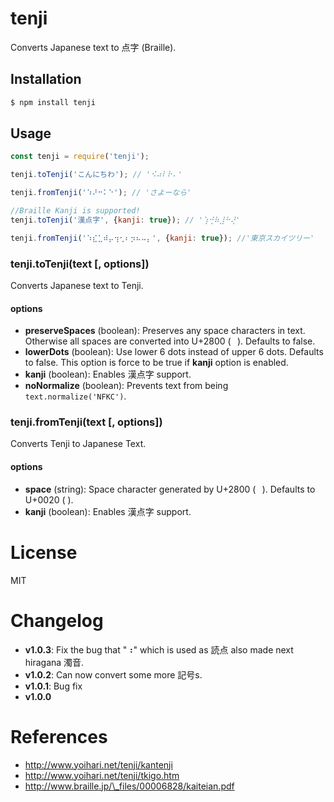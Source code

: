 # tenji
Converts Japanese text to 点字 (Braille).

## Installation
```bash
$ npm install tenji
```

## Usage
```js
const tenji = require('tenji');

tenji.toTenji('こんにちわ'); // '⠪⠴⠇⠗⠄'

tenji.fromTenji('⠱⠜⠒⠅⠑'); // 'さよーなら'

//Braille Kanji is supported!
tenji.toTenji('漢点字', {kanji: true}); // '⢱⢚⠷⣸⠓⢜'

tenji.fromTenji('⠱⣎⣁⠾⡤⢲⢂⠆⡲⠦⠤⡄', {kanji: true}); //'東京スカイツリー'
```

### tenji.toTenji(text [, options])
Converts Japanese text to Tenji.

#### options
- **preserveSpaces** (boolean): Preserves any space characters in text. Otherwise all spaces are converted into U+2800 (⠀). Defaults to false.
- **lowerDots** (boolean): Use lower 6 dots instead of upper 6 dots. Defaults to false. This option is force to be true if **kanji** option is enabled.
- **kanji** (boolean): Enables 漢点字 support. 
- **noNormalize** (boolean): Prevents text from being `text.normalize('NFKC')`.

### tenji.fromTenji(text [, options])
Converts Tenji to Japanese Text.

#### options
- **space** (string): Space character generated by U+2800 (⠀). Defaults to U+0020 ( ).
- **kanji** (boolean): Enables 漢点字 support.

# License
MIT

# Changelog
- **v1.0.3**: Fix the bug that "⠰" which is used as 読点 also made next hiragana 濁音.
- **v1.0.2**: Can now convert some more 記号s.
- **v1.0.1**: Bug fix
- **v1.0.0**

# References
- http://www.yoihari.net/tenji/kantenji
- http://www.yoihari.net/tenji/tkigo.htm
- http://www.braille.jp/\_files/00006828/kaiteian.pdf
